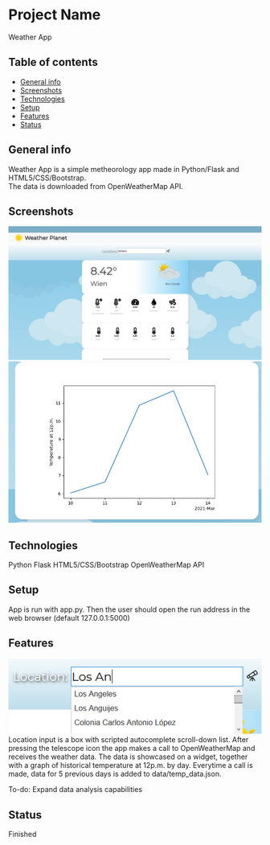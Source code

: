 # Project Name
Weather App

## Table of contents
* [General info](#general-info)
* [Screenshots](#screenshots)
* [Technologies](#technologies)
* [Setup](#setup)
* [Features](#features)
* [Status](#status)

## General info
Weather App is a simple metheorology app made in Python/Flask and HTML5/CSS/Bootstrap.  
The data is downloaded from OpenWeatherMap API.

## Screenshots
![Example screenshot](./img/appShowcase1.png)
![Example screenshot](./img/appShowcase2.png)

## Technologies
Python
Flask
HTML5/CSS/Bootstrap
OpenWeatherMap API

## Setup
App is run with app.py. Then the user should open the run address in the web browser (default 127.0.0.1:5000)

## Features
![Example screenshot](./img/autocomplete.png)  
Location input is a box with scripted autocomplete scroll-down list. After pressing the telescope icon the app makes a call to OpenWeatherMap and receives the weather data.
The data is showcased on a widget, together with a graph of historical temperature at 12p.m. by day. Everytime a call is made, data for 5 previous days is added to data/temp_data.json. 

To-do:
Expand data analysis capabilities

## Status
Finished